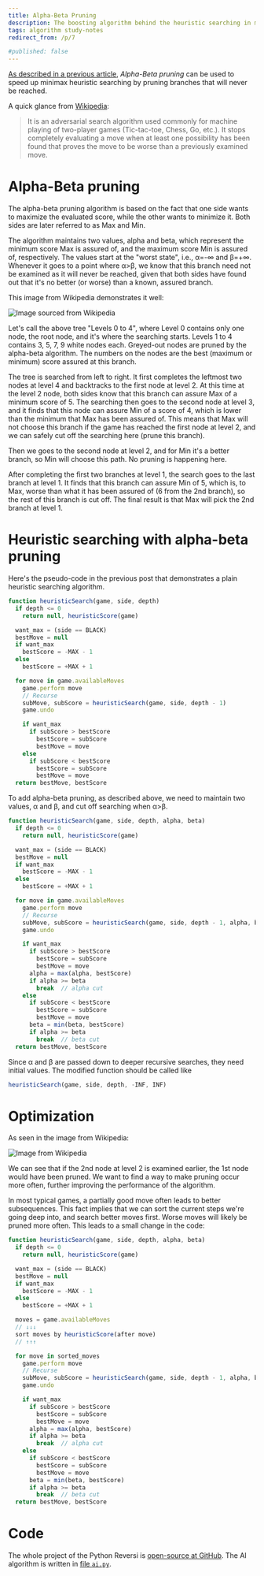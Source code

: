 ```yaml
---
title: Alpha-Beta Pruning
description: The boosting algorithm behind the heuristic searching in my Reversi game
tags: algorithm study-notes
redirect_from: /p/7

#published: false
---
```


[As described in a previous article][1], *Alpha-Beta pruning* can be used to speed up minimax heuristic searching by pruning branches that will never be reached.

A quick glance from [Wikipedia][wk]:

> It is an adversarial search algorithm used commonly for machine playing of two-player games (Tic-tac-toe, Chess, Go, etc.).
> It stops completely evaluating a move when at least one possibility has been found that proves the move to be worse than a previously examined move.

# Alpha-Beta pruning

The alpha-beta pruning algorithm is based on the fact that one side wants to maximize the evaluated score, while the other wants to minimize it. Both sides are later referred to as Max and Min.

The algorithm maintains two values, alpha and beta, which represent the minimum score Max is assured of, and the maximum score Min is assured of, respectively. The values start at the "worst state", i.e., &alpha;=-&infin; and &beta;=+&infin;. Whenever it goes to a point where &alpha;&gt;&beta;, we know that this branch need not be examined as it will never be reached, given that both sides have found out that it's no better (or worse) than a known, assured branch.

This image from Wikipedia demonstrates it well:

![Image sourced from Wikipedia][2]

Let's call the above tree "Levels 0 to 4", where Level 0 contains only one node, the root node, and it's where the searching starts.
Levels 1 to 4 contains 3, 5, 7, 9 white nodes each. Greyed-out nodes are pruned by the alpha-beta algorithm. The numbers on the nodes are the best (maximum or minimum) score assured at this branch.

The tree is searched from left to right. It first completes the leftmost two nodes at level 4 and backtracks to the first node at level 2. At this time at the level 2 node, both sides know that this branch can assure Max of a minimum score of 5. The searching then goes to the second node at level 3, and it finds that this node can assure Min of a score of 4, which is lower than the minimum that Max has been assured of. This means that Max will not choose this branch if the game has reached the first node at level 2, and we can safely cut off the searching here (prune this branch).

Then we goes to the second node at level 2, and for Min it's a better branch, so Min will choose this path. No pruning is happening here.

After completing the first two branches at level 1, the search goes to the last branch at level 1. It finds that this branch can assure Min of 5, which is, to Max, worse than what it has been assured of (6 from the 2nd branch), so the rest of this branch is cut off. The final result is that Max will pick the 2nd branch at level 1.

# Heuristic searching with alpha-beta pruning

Here's the pseudo-code in the previous post that demonstrates a plain heuristic searching algorithm.

```javascript
function heuristicSearch(game, side, depth)
  if depth <= 0
    return null, heuristicScore(game)

  want_max = (side == BLACK)
  bestMove = null
  if want_max
    bestScore = -MAX - 1
  else
    bestScore = +MAX + 1

  for move in game.availableMoves
    game.perform move
    // Recurse
    subMove, subScore = heuristicSearch(game, side, depth - 1)
    game.undo

    if want_max
      if subScore > bestScore
        bestScore = subScore
        bestMove = move
    else
      if subScore < bestScore
        bestScore = subScore
        bestMove = move
  return bestMove, bestScore
```

To add alpha-beta pruning, as described above, we need to maintain two values, &alpha; and &beta;, and cut off searching when &alpha;&gt;&beta;.

```javascript
function heuristicSearch(game, side, depth, alpha, beta)
  if depth <= 0
    return null, heuristicScore(game)

  want_max = (side == BLACK)
  bestMove = null
  if want_max
    bestScore = -MAX - 1
  else
    bestScore = +MAX + 1

  for move in game.availableMoves
    game.perform move
    // Recurse
    subMove, subScore = heuristicSearch(game, side, depth - 1, alpha, beta)
    game.undo

    if want_max
      if subScore > bestScore
        bestScore = subScore
        bestMove = move
      alpha = max(alpha, bestScore)
      if alpha >= beta
        break  // alpha cut
    else
      if subScore < bestScore
        bestScore = subScore
        bestMove = move
      beta = min(beta, bestScore)
      if alpha >= beta
        break  // beta cut
  return bestMove, bestScore
```

Since &alpha; and &beta; are passed down to deeper recursive searches, they need initial values. The modified function should be called like

```javascript
heuristicSearch(game, side, depth, -INF, INF)
```

# Optimization

As seen in the image from Wikipedia:

![Image from Wikipedia][2]

We can see that if the 2nd node at level 2 is examined earlier, the 1st node would have been pruned. We want to find a way to make pruning occur more often, further improving the performance of the algorithm.

In most typical games, a partially good move often leads to better subsequences. This fact implies that we can sort the current steps we're going deep into, and search better moves first. Worse moves will likely be pruned more often. This leads to a small change in the code:

```javascript
function heuristicSearch(game, side, depth, alpha, beta)
  if depth <= 0
    return null, heuristicScore(game)

  want_max = (side == BLACK)
  bestMove = null
  if want_max
    bestScore = -MAX - 1
  else
    bestScore = +MAX + 1

  moves = game.availableMoves
  // ↓↓↓
  sort moves by heuristicScore(after move)
  // ↑↑↑

  for move in sorted_moves
    game.perform move
    // Recurse
    subMove, subScore = heuristicSearch(game, side, depth - 1, alpha, beta)
    game.undo

    if want_max
      if subScore > bestScore
        bestScore = subScore
        bestMove = move
      alpha = max(alpha, bestScore)
      if alpha >= beta
        break  // alpha cut
    else
      if subScore < bestScore
        bestScore = subScore
        bestMove = move
      beta = min(beta, bestScore)
      if alpha >= beta
        break  // beta cut
  return bestMove, bestScore
```

# Code

The whole project of the Python Reversi is [open-source at GitHub][3]. The AI algorithm is written in [file `ai.py`][4].


  [wk]: https://en.wikipedia.org/wiki/Alpha%E2%80%93beta_pruning
  [1]: https://ibug.github.io/p/6
  [2]: https://ibug.github.io/image/ab-pruning-wikipedia.png
  [3]: https://github.com/iBug/PyReversi
  [4]: https://github.com/iBug/PyReversi/blob/master/ai.py

